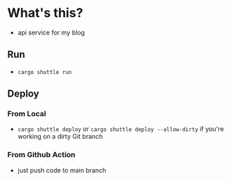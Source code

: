 # What's this?
- api service for my blog

## Run
- `cargo shuttle run`

## Deploy

### From Local

- `cargo shuttle deploy` or `cargo shuttle deploy --allow-dirty` if you're working on a dirty Git branch

### From Github Action

- just push code to main branch